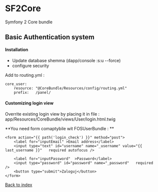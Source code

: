# SF2Core
Symfony 2 Core bundle
## Basic Authentication system

#### Installation
- Update database shemma (dapp/console :s:u  --force)
- configure security

Add to routing.yml :
```
core_user:
    resource: "@CoreBundle/Resources/config/routing.yml"
    prefix:   /panel/
```

#### Customizing  login view
Overrite existing login  view by  placing it in file : 
app/Resources/CoreBundle/views/User/login.html.twig

**You need form  comaptybile wit FOSUserBundle : **
```
<form action="{{ path('login_check') }}" method="post">
    <label for="inputEmail" >Email address</label>
    <input type="text" id="username" name="_username" value="{{ last_username }}"   required autofocus />

    <label for="inputPassword"  >Password</label>
    <input type="password" id="password" name="_password"   required />
    <button type="submit">Zaloguj</button>
</form>
```


[Back to index](../README.md)




